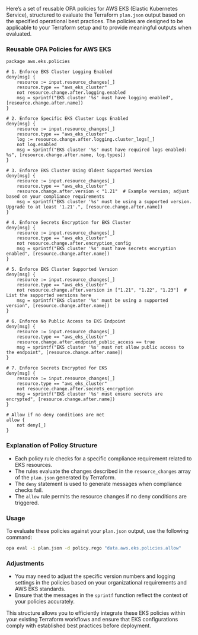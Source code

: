Here’s a set of reusable OPA policies for AWS EKS (Elastic Kubernetes Service), structured to evaluate the Terraform `plan.json` output based on the specified operational best practices. The policies are designed to be applicable to your Terraform setup and to provide meaningful outputs when evaluated.

### Reusable OPA Policies for AWS EKS

```rego
package aws.eks.policies

# 1. Enforce EKS Cluster Logging Enabled
deny[msg] {
    resource := input.resource_changes[_]
    resource.type == "aws_eks_cluster"
    not resource.change.after.logging.enabled
    msg = sprintf("EKS cluster '%s' must have logging enabled", [resource.change.after.name])
}

# 2. Enforce Specific EKS Cluster Logs Enabled
deny[msg] {
    resource := input.resource_changes[_]
    resource.type == "aws_eks_cluster"
    log := resource.change.after.logging.cluster_logs[_]
    not log.enabled
    msg = sprintf("EKS cluster '%s' must have required logs enabled: %s", [resource.change.after.name, log.types])
}

# 3. Enforce EKS Cluster Using Oldest Supported Version
deny[msg] {
    resource := input.resource_changes[_]
    resource.type == "aws_eks_cluster"
    resource.change.after.version < "1.21"  # Example version; adjust based on your compliance requirements
    msg = sprintf("EKS cluster '%s' must be using a supported version. Upgrade to at least '1.21'.", [resource.change.after.name])
}

# 4. Enforce Secrets Encryption for EKS Cluster
deny[msg] {
    resource := input.resource_changes[_]
    resource.type == "aws_eks_cluster"
    not resource.change.after.encryption_config
    msg = sprintf("EKS cluster '%s' must have secrets encryption enabled", [resource.change.after.name])
}

# 5. Enforce EKS Cluster Supported Version
deny[msg] {
    resource := input.resource_changes[_]
    resource.type == "aws_eks_cluster"
    not resource.change.after.version in ["1.21", "1.22", "1.23"]  # List the supported versions here
    msg = sprintf("EKS cluster '%s' must be using a supported version", [resource.change.after.name])
}

# 6. Enforce No Public Access to EKS Endpoint
deny[msg] {
    resource := input.resource_changes[_]
    resource.type == "aws_eks_cluster"
    resource.change.after.endpoint_public_access == true
    msg = sprintf("EKS cluster '%s' must not allow public access to the endpoint", [resource.change.after.name])
}

# 7. Enforce Secrets Encrypted for EKS
deny[msg] {
    resource := input.resource_changes[_]
    resource.type == "aws_eks_cluster"
    not resource.change.after.secrets_encryption
    msg = sprintf("EKS cluster '%s' must ensure secrets are encrypted", [resource.change.after.name])
}

# Allow if no deny conditions are met
allow {
    not deny[_]
}
```

### Explanation of Policy Structure

- Each policy rule checks for a specific compliance requirement related to EKS resources.
- The rules evaluate the changes described in the `resource_changes` array of the `plan.json` generated by Terraform.
- The `deny` statement is used to generate messages when compliance checks fail.
- The `allow` rule permits the resource changes if no deny conditions are triggered.

### Usage

To evaluate these policies against your `plan.json` output, use the following command:

```bash
opa eval -i plan.json -d policy.rego "data.aws.eks.policies.allow"
```

### Adjustments

- You may need to adjust the specific version numbers and logging settings in the policies based on your organizational requirements and AWS EKS standards.
- Ensure that the messages in the `sprintf` function reflect the context of your policies accurately.

This structure allows you to efficiently integrate these EKS policies within your existing Terraform workflows and ensure that EKS configurations comply with established best practices before deployment.
